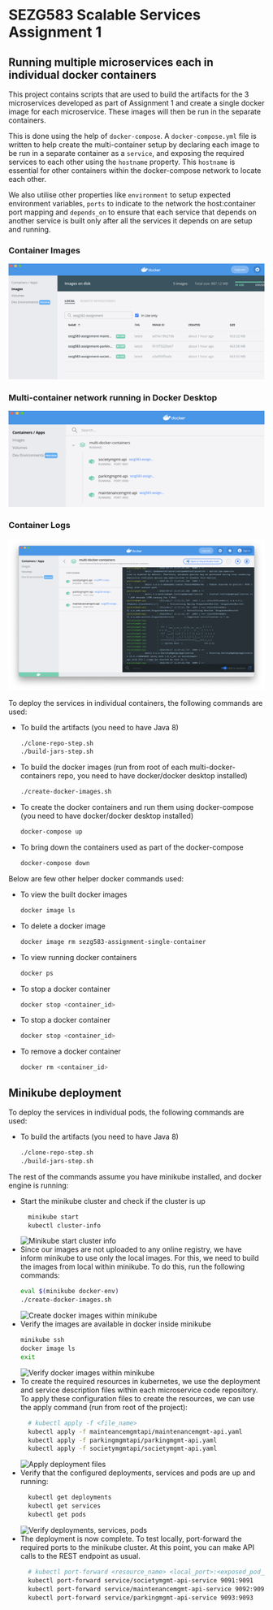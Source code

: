 # SEZG583 Scalable Services Assignment 1

## Running multiple microservices each in individual docker containers

This project contains scripts that are used to build the artifacts for the 3 microservices developed as part of Assignment 1 and create a single docker image for each microservice. These images will then be run in the separate containers.

This is done using the help of `docker-compose`. A `docker-compose.yml` file is written to help create the multi-container setup by declaring each image to be run in a separate container as a `service`, and exposing the required services to each other using the `hostname` property. This `hostname` is essential for other containers within the docker-compose network to locate each other.

We also utilise other properties like `environment` to setup expected environment variables, `ports` to indicate to the network the host:container port mapping and `depends_on` to ensure that each service that depends on another service is built only after all the services it depends on are setup and running.

### Container Images
![Container Images](./screenshots//container-images.png)

### Multi-container network running in Docker Desktop
![Multi-container network running in Docker Desktop](./screenshots//docker-multi-containers.png)

### Container Logs
![Container Logs](./screenshots//container-logs.png)

To deploy the services in individual containers, the following commands are used:
- To build the artifacts (you need to have Java 8)
	```bash
	./clone-repo-step.sh
	./build-jars-step.sh
	```
- To build the docker images (run from root of each multi-docker-containers repo, you need to have docker/docker desktop installed)
	```bash
	./create-docker-images.sh
	```
- To create the docker containers and run them using docker-compose (you need to have docker/docker desktop installed)
	```bash
	docker-compose up
	```
- To bring down the containers used as part of the docker-compose
	```bash
	docker-compose down
	```

Below are few other helper docker commands used:
- To view the built docker images
	```bash
	docker image ls
	```
- To delete a docker image
	```bash
	docker image rm sezg583-assignment-single-container
	```
- To view running docker containers
	```bash
	docker ps
	```
- To stop a docker container
	```bash
	docker stop <container_id>
	```
- To stop a docker container
	```bash
	docker stop <container_id>
	```
- To remove a docker container
	```bash
	docker rm <container_id>
	```

## Minikube deployment
To deploy the services in individual pods, the following commands are used:
- To build the artifacts (you need to have Java 8)
	```bash
	./clone-repo-step.sh
	./build-jars-step.sh
	```
The rest of the commands assume you have minikube installed, and docker engine is running:
- Start the minikube cluster and check if the cluster is up
  ```bash
	minikube start
	kubectl cluster-info
	```
	![Minikube start cluster info](./screenshots//minikube-start-cluster-info.png)
- Since our images are not uploaded to any online registry, we have inform minikube to use only the local images. For this, we need to build the images from local within minikube. To do this, run the following commands:
	```bash
	eval $(minikube docker-env)
	./create-docker-images.sh
	```
	![Create docker images within minikube](./screenshots//create-docker-images-inside-minikube-container.png)
- Verify the images are available in docker inside minikube
	```bash
	minikube ssh
	docker image ls
	exit
	```
	![Verify docker images within minikube](./screenshots//verify-local-docker-images-in-minikube.png)
- To create the required resources in kubernetes, we use the deployment and service description files within each microservice code repository. To apply these configuration files to create the resources, we can use the apply command (run from root of the project):
  ```bash
	# kubectl apply -f <file_name>
	kubectl apply -f mainteancemgmtapi/maintenancemgmt-api.yaml
	kubectl apply -f parkingmgmtapi/parkingmgmt-api.yaml
	kubectl apply -f societymgmtapi/societymgmt-api.yaml
	```
	![Apply deployment files](./screenshots//apply-deployment-service-files.png)
- Verify that the configured deployments, services and pods are up and running:
  ```bash
	kubectl get deployments
	kubectl get services
	kubectl get pods
	```
	![Verify deployments, services, pods](./screenshots//verify-deployment-services-pods.png)
- The deployment is now complete. To test locally, port-forward the required ports to the minikube cluster. At this point, you can make API calls to the REST endpoint as usual.
  ```bash
	# kubectl port-forward <resource_name> <local_port>:<exposed_pod_port>
	kubectl port-forward service/societymgmt-api-service 9091:9091
	kubectl port-forward service/maintenancemgmt-api-service 9092:9092
	kubectl port-forward service/parkingmgmt-api-service 9093:9093
	```